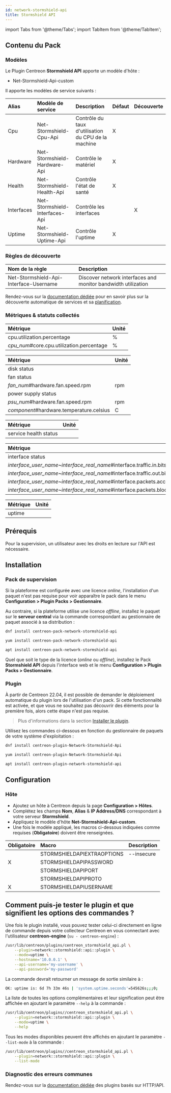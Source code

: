 ```yaml
---
id: network-stormshield-api
title: Stormshield API
---
```

import Tabs from '@theme/Tabs';
import TabItem from '@theme/TabItem';

## Contenu du Pack

### Modèles

Le Plugin Centreon **Stormshield API** apporte un modèle d'hôte :

* Net-Stormshield-Api-custom

Il apporte les modèles de service suivants :

| Alias      | Modèle de service              | Description                                         | Défaut | Découverte |
|:-----------|:-------------------------------|:----------------------------------------------------|:-------|:-----------|
| Cpu        | Net-Stormshield-Cpu-Api        | Contrôle du taux d'utilisation du CPU de la machine | X      |            |
| Hardware   | Net-Stormshield-Hardware-Api   | Contrôle le matériel                                | X      |            |
| Health     | Net-Stormshield-Health-Api     | Contrôle l'état de santé                            | X      |            |
| Interfaces | Net-Stormshield-Interfaces-Api | Contrôle les interfaces                             |        | X          |
| Uptime     | Net-Stormshield-Uptime-Api     | Contrôle l'uptime                                   | X      |            |

### Règles de découverte

| Nom de la règle                        | Description                                                   |
|:---------------------------------------|:--------------------------------------------------------------|
| Net-Stormshield-Api-Interface-Username | Discover network interfaces and monitor bandwidth utilization |

Rendez-vous sur la [documentation dédiée](/docs/monitoring/discovery/services-discovery)
pour en savoir plus sur la découverte automatique de services et sa [planification](/docs/monitoring/discovery/services-discovery/#règles-de-découverte).

### Métriques & statuts collectés

<Tabs groupId="sync">
<TabItem value="Cpu" label="Cpu">

| Métrique                                  | Unité |
|:------------------------------------------|:------|
| cpu.utilization.percentage                | %     |
| *cpu_num*#core.cpu.utilization.percentage | %     |

</TabItem>
<TabItem value="Hardware" label="Hardware">

| Métrique                                 | Unité |
|:-----------------------------------------|:------|
| disk status                              |       |
| fan status                               |       |
| *fan_num*#hardware.fan.speed.rpm         | rpm   |
| power supply status                      |       |
| *psu_num*#hardware.fan.speed.rpm         | rpm   |
| *component*#hardware.temperature.celsius | C     |

</TabItem>
<TabItem value="Health" label="Health">

| Métrique              | Unité |
|:----------------------|:------|
| service health status |       |

</TabItem>
<TabItem value="Interfaces" label="Interfaces">

| Métrique                                                                      | Unité |
|:------------------------------------------------------------------------------|:------|
| interface status                                                              |       |
| *interface_user_name~interface_real_name*#interface.traffic.in.bitspersecond  | b/s   |
| *interface_user_name~interface_real_name*#interface.traffic.out.bitspersecond | b/s   |
| *interface_user_name~interface_real_name*#interface.packets.accepted.count    |       |
| *interface_user_name~interface_real_name*#interface.packets.blocked.count     |       |

</TabItem>
<TabItem value="Uptime" label="Uptime">

| Métrique    | Unité |
|:------------|:------|
| uptime      |       |

</TabItem>
</Tabs>

## Prérequis

Pour la supervision, un utilisateur avec les droits en lecture sur l'API est nécessaire.

## Installation

### Pack de supervision

Si la plateforme est configurée avec une licence *online*, l'installation d'un paquet
n'est pas requise pour voir apparaître le pack dans le menu **Configuration > Plugin Packs > Gestionnaire**.

Au contraire, si la plateforme utilise une licence *offline*, installez le paquet
sur le **serveur central** via la commande correspondant au gestionnaire de paquet
associé à sa distribution :

<Tabs groupId="sync">
<TabItem value="Alma / RHEL / Oracle Linux 8" label="Alma / RHEL / Oracle Linux 8">

```bash
dnf install centreon-pack-network-stormshield-api
```

</TabItem>
<TabItem value="CentOS 7" label="CentOS 7">

```bash
yum install centreon-pack-network-stormshield-api
```

</TabItem>
<TabItem value="Debian 11" label="Debian 11">

```bash
apt install centreon-pack-network-stormshield-api
```

</TabItem>
</Tabs>

Quel que soit le type de la licence (*online* ou *offline*), installez le Pack **Stormshield API**
depuis l'interface web et le menu **Configuration > Plugin Packs > Gestionnaire**.

### Plugin

À partir de Centreon 22.04, il est possible de demander le déploiement automatique
du plugin lors de l'utilisation d'un pack. Si cette fonctionnalité est activée, et
que vous ne souhaitez pas découvrir des éléments pour la première fois, alors cette
étape n'est pas requise.

> Plus d'informations dans la section [Installer le plugin](/docs/monitoring/pluginpacks/#installer-le-plugin).

Utilisez les commandes ci-dessous en fonction du gestionnaire de paquets de votre système d'exploitation :

<Tabs groupId="sync">
<TabItem value="Alma / RHEL / Oracle Linux 8" label="Alma / RHEL / Oracle Linux 8">

```bash
dnf install centreon-plugin-Network-Stormshield-Api
```

</TabItem>
<TabItem value="CentOS 7" label="CentOS 7">

```bash
yum install centreon-plugin-Network-Stormshield-Api
```

</TabItem>
<TabItem value="Debian 11" label="Debian 11">

```bash
apt install centreon-plugin-network-stormshield-api
```

</TabItem>
</Tabs>

## Configuration

### Hôte

* Ajoutez un hôte à Centreon depuis la page **Configuration > Hôtes**.
* Complétez les champs **Nom**, **Alias** & **IP Address/DNS** correspondant à votre serveur **Stormshield**.
* Appliquez le modèle d'hôte **Net-Stormshield-Api-custom**.
* Une fois le modèle appliqué, les macros ci-dessous indiquées comme requises (**Obligatoire**) doivent être renseignées.

| Obligatoire | Macro                      | Description |
|:------------|:---------------------------|:------------|
|             | STORMSHIELDAPIEXTRAOPTIONS | --insecure  |
| X           | STORMSHIELDAPIPASSWORD     |             |
|             | STORMSHIELDAPIPORT         |             |
|             | STORMSHIELDAPIPROTO        |             |
| X           | STORMSHIELDAPIUSERNAME     |             |

## Comment puis-je tester le plugin et que signifient les options des commandes ?

Une fois le plugin installé, vous pouvez tester celui-ci directement en ligne
de commande depuis votre collecteur Centreon en vous connectant avec
l'utilisateur **centreon-engine** (`su - centreon-engine`) :

```bash
/usr/lib/centreon/plugins/centreon_stormshield_api.pl \
    --plugin=network::stormshield::api::plugin \
    --mode=uptime \
    --hostname='10.0.0.1' \
    --api-username='my-username' \
    --api-password='my-password'
```

La commande devrait retourner un message de sortie similaire à :

```bash
OK: uptime is: 6d 7h 33m 46s | 'system.uptime.seconds'=545626s;;;0;
```

La liste de toutes les options complémentaires et leur signification peut être
affichée en ajoutant le paramètre `--help` à la commande :

```bash
/usr/lib/centreon/plugins//centreon_stormshield_api.pl \
    --plugin=network::stormshield::api::plugin \
    --mode=uptime \
    --help
```

Tous les modes disponibles peuvent être affichés en ajoutant le paramètre
`--list-mode` à la commande :

```bash
/usr/lib/centreon/plugins//centreon_stormshield_api.pl \
    --plugin=network::stormshield::api::plugin \
    --list-mode
```

### Diagnostic des erreurs communes

Rendez-vous sur la [documentation dédiée](../getting-started/how-to-guides/troubleshooting-plugins.md#http-and-api-checks)
des plugins basés sur HTTP/API.

